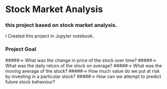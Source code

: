 # Stock Market Analysis

### this project based on stock market analysis. 
I Created this project in Jupyter notebook.

### Project Goal

#####-> What was the change in price of the stock over time?
#####-> What was the daily return of the stock on average?
#####-> What was the moving average of the stock?
#####-> How much value do we put at risk by investing in a particular stock?
#####-> How can we attempt to predict future stock behaviour?
